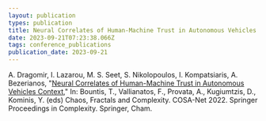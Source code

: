 ```yaml
---
layout: publication
types: publication
title: Neural Correlates of Human-Machine Trust in Autonomous Vehicles Context
date: 2023-09-21T07:23:38.066Z
tags: conference_publications
publication_date: 2023-09-21
---
```

A. Dragomir, I. Lazarou, M. S. Seet, S. Nikolopoulos, I. Kompatsiaris, A. Bezerianos, "[Neural Correlates of Human-Machine Trust in Autonomous Vehicles Context](https://doi.org/10.1007/978-3-031-37404-3_17)," In: Bountis, T., Vallianatos, F., Provata, A., Kugiumtzis, D., Kominis, Y. (eds) Chaos, Fractals and Complexity. COSA-Net 2022. Springer Proceedings in Complexity. Springer, Cham.